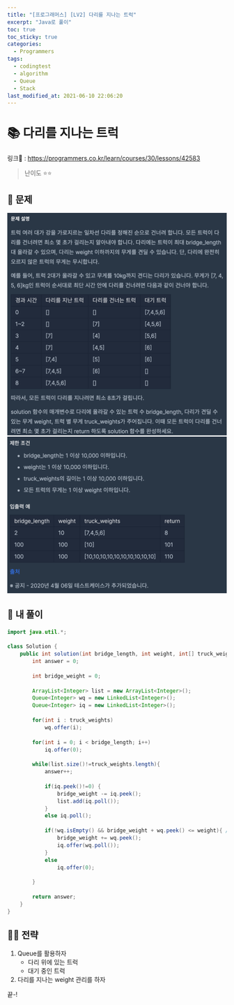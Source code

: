 ```yaml
---
title: "[프로그래머스] [LV2] 다리를 지나는 트럭"
excerpt: "Java로 풀이"
toc: true
toc_sticky: true
categories:
  - Programmers
tags:
  - codingtest
  - algorithm
  - Queue
  - Stack
last_modified_at: 2021-06-10 22:06:20
---
```


# 📚 다리를 지나는 트럭
  
링크📎 : <https://programmers.co.kr/learn/courses/30/lessons/42583>  
  
>난이도 ⭐️⭐️
  
## 📖 문제  
  
![이미지](/assets/images/Programmers/Lv2/prob16/16-1.png)
![이미지](/assets/images/Programmers/Lv2/prob16/16-2.png)
  
## 📝 내 풀이  
  
```java  
import java.util.*;

class Solution {
    public int solution(int bridge_length, int weight, int[] truck_weights) {
        int answer = 0;
        
        int bridge_weight = 0;
        
        ArrayList<Integer> list = new ArrayList<Integer>();
        Queue<Integer> wq = new LinkedList<Integer>();
        Queue<Integer> iq = new LinkedList<Integer>();
        
        for(int i : truck_weights)
            wq.offer(i);
        
        for(int i = 0; i < bridge_length; i++)
            iq.offer(0);
        
        while(list.size()!=truck_weights.length){
            answer++;     
            
            if(iq.peek()!=0) {
                bridge_weight -= iq.peek();
                list.add(iq.poll());
            }
            else iq.poll();
            
            if(!wq.isEmpty() && bridge_weight + wq.peek() <= weight){ // 건널 수 있는 무게면
                bridge_weight += wq.peek();
                iq.offer(wq.poll());
            }
            else
                iq.offer(0);  

        }
        
        return answer;
    }
}
```  
   
## 👊🏻 전략  
  
1. Queue를 활용하자  
   - 다리 위에 있는 트럭
   - 대기 중인 트럭
2. 다리를 지나는 weight 관리를 하자
  
끝-!
